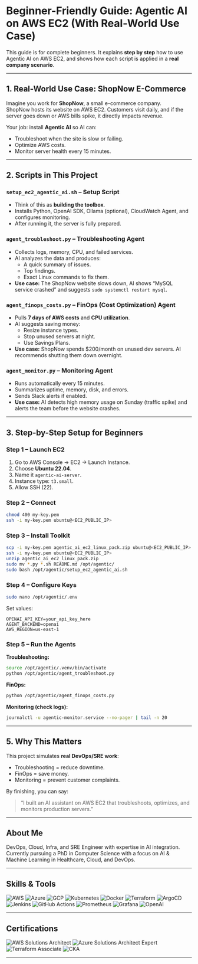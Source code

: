 
# Beginner-Friendly Guide: Agentic AI on AWS EC2 (With Real-World Use Case)

This guide is for complete beginners. It explains **step by step** how to use Agentic AI on AWS EC2, and shows how each script is applied in a **real company scenario**.

---

## 1. Real-World Use Case: ShopNow E-Commerce

Imagine you work for **ShopNow**, a small e-commerce company.  
ShopNow hosts its website on AWS EC2. Customers visit daily, and if the server goes down or AWS bills spike, it directly impacts revenue.

Your job: install **Agentic AI** so AI can:
- Troubleshoot when the site is slow or failing.
- Optimize AWS costs.
- Monitor server health every 15 minutes.

---

## 2. Scripts in This Project

### `setup_ec2_agentic_ai.sh` – Setup Script
- Think of this as **building the toolbox**.  
- Installs Python, OpenAI SDK, Ollama (optional), CloudWatch Agent, and configures monitoring.  
- After running it, the server is fully prepared.

### `agent_troubleshoot.py` – Troubleshooting Agent
- Collects logs, memory, CPU, and failed services.  
- AI analyzes the data and produces:
  - A quick summary of issues.
  - Top findings.
  - Exact Linux commands to fix them.  
- **Use case:** The ShopNow website slows down, AI shows “MySQL service crashed” and suggests `sudo systemctl restart mysql`.

### `agent_finops_costs.py` – FinOps (Cost Optimization) Agent
- Pulls **7 days of AWS costs** and **CPU utilization**.  
- AI suggests saving money:
  - Resize instance types.
  - Stop unused servers at night.
  - Use Savings Plans.  
- **Use case:** ShopNow spends $200/month on unused dev servers. AI recommends shutting them down overnight.

### `agent_monitor.py` – Monitoring Agent
- Runs automatically every 15 minutes.  
- Summarizes uptime, memory, disk, and errors.  
- Sends Slack alerts if enabled.  
- **Use case:** AI detects high memory usage on Sunday (traffic spike) and alerts the team before the website crashes.

---

## 3. Step-by-Step Setup for Beginners

### Step 1 – Launch EC2
1. Go to AWS Console → EC2 → Launch Instance.
2. Choose **Ubuntu 22.04**.
3. Name it `agentic-ai-server`.
4. Instance type: `t3.small`.
5. Allow SSH (22).

### Step 2 – Connect
```bash
chmod 400 my-key.pem
ssh -i my-key.pem ubuntu@<EC2_PUBLIC_IP>
```

### Step 3 – Install Toolkit
```bash
scp -i my-key.pem agentic_ai_ec2_linux_pack.zip ubuntu@<EC2_PUBLIC_IP>:
ssh -i my-key.pem ubuntu@<EC2_PUBLIC_IP>
unzip agentic_ai_ec2_linux_pack.zip
sudo mv *.py *.sh README.md /opt/agentic/
sudo bash /opt/agentic/setup_ec2_agentic_ai.sh
```

### Step 4 – Configure Keys
```bash
sudo nano /opt/agentic/.env
```
Set values:
```
OPENAI_API_KEY=your_api_key_here
AGENT_BACKEND=openai
AWS_REGION=us-east-1
```

### Step 5 – Run the Agents

**Troubleshooting:**
```bash
source /opt/agentic/.venv/bin/activate
python /opt/agentic/agent_troubleshoot.py
```

**FinOps:**
```bash
python /opt/agentic/agent_finops_costs.py
```

**Monitoring (check logs):**
```bash
journalctl -u agentic-monitor.service --no-pager | tail -n 20
```

---

## 5. Why This Matters
This project simulates **real DevOps/SRE work**:
- Troubleshooting = reduce downtime.
- FinOps = save money.
- Monitoring = prevent customer complaints.

By finishing, you can say:
> “I built an AI assistant on AWS EC2 that troubleshoots, optimizes, and monitors production servers.”

---

## About Me  

DevOps, Cloud, Infra, and SRE Engineer with expertise in AI integration.  
Currently pursuing a PhD in Computer Science with a focus on AI & Machine Learning in Healthcare, Cloud, and DevOps.  

---

## Skills & Tools  

![AWS](https://img.shields.io/badge/Cloud-AWS-orange?logo=amazon-aws&logoColor=white)
![Azure](https://img.shields.io/badge/Cloud-Azure-blue?logo=microsoft-azure&logoColor=white)
![GCP](https://img.shields.io/badge/Cloud-GCP-blue?logo=google-cloud&logoColor=white)
![Kubernetes](https://img.shields.io/badge/Orchestration-Kubernetes-326ce5?logo=kubernetes&logoColor=white)
![Docker](https://img.shields.io/badge/Containers-Docker-2496ED?logo=docker&logoColor=white)
![Terraform](https://img.shields.io/badge/IaC-Terraform-844FBA?logo=terraform&logoColor=white)
![ArgoCD](https://img.shields.io/badge/GitOps-ArgoCD-ff6600?logo=argo&logoColor=white)
![Jenkins](https://img.shields.io/badge/CI/CD-Jenkins-d24939?logo=jenkins&logoColor=white)
![GitHub Actions](https://img.shields.io/badge/CI/CD-GitHub%20Actions-2088FF?logo=github-actions&logoColor=white)
![Prometheus](https://img.shields.io/badge/Monitoring-Prometheus-E6522C?logo=prometheus&logoColor=white)
![Grafana](https://img.shields.io/badge/Monitoring-Grafana-F46800?logo=grafana&logoColor=white)
![OpenAI](https://img.shields.io/badge/AI-OpenAI-412991?logo=openai&logoColor=white)

---

## Certifications  

![AWS Solutions Architect](https://img.shields.io/badge/Certification-AWS%20Solutions%20Architect-orange?logo=amazon-aws&logoColor=white)
![Azure Solutions Architect Expert](https://img.shields.io/badge/Certification-Azure%20Solutions%20Architect%20Expert-blue?logo=microsoft-azure&logoColor=white)
![Terraform Associate](https://img.shields.io/badge/Certification-Terraform%20Associate-844FBA?logo=terraform&logoColor=white)
![CKA](https://img.shields.io/badge/Certification-CKA-326ce5?logo=kubernetes&logoColor=white)

---
